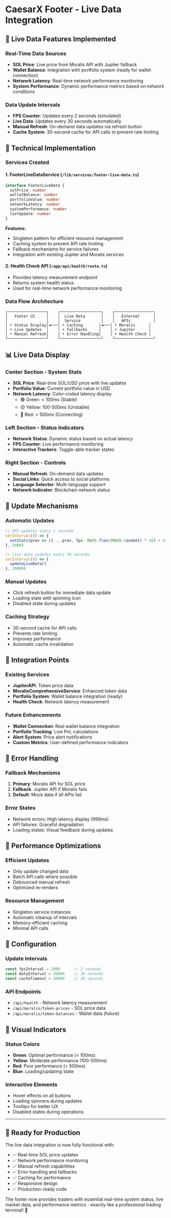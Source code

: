 # CaesarX Footer - Live Data Integration

## 🚀 **Live Data Features Implemented**

### **Real-Time Data Sources**
- **SOL Price**: Live price from Moralis API with Jupiter fallback
- **Wallet Balance**: Integration with portfolio system (ready for wallet connection)
- **Network Latency**: Real-time network performance monitoring
- **System Performance**: Dynamic performance metrics based on network conditions

### **Data Update Intervals**
- **FPS Counter**: Updates every 2 seconds (simulated)
- **Live Data**: Updates every 30 seconds automatically
- **Manual Refresh**: On-demand data updates via refresh button
- **Cache System**: 30-second cache for API calls to prevent rate limiting

## 🔧 **Technical Implementation**

### **Services Created**

#### 1. **FooterLiveDataService** (`/lib/services/footer-live-data.ts`)
```typescript
interface FooterLiveData {
  solPrice: number
  walletBalance: number
  portfolioValue: number
  networkLatency: number
  systemPerformance: number
  lastUpdate: number
}
```

**Features:**
- Singleton pattern for efficient resource management
- Caching system to prevent API rate limiting
- Fallback mechanisms for service failures
- Integration with existing Jupiter and Moralis services

#### 2. **Health Check API** (`/app/api/health/route.ts`)
- Provides latency measurement endpoint
- Returns system health status
- Used for real-time network performance monitoring

### **Data Flow Architecture**

```
┌─────────────────┐    ┌──────────────────┐    ┌─────────────────┐
│   Footer UI     │    │  Live Data       │    │   External      │
│                 │    │  Service         │    │   APIs          │
│ • Status Display│◄───│ • Caching       │◄───│ • Moralis      │
│ • Live Updates  │    │ • Fallbacks     │    │ • Jupiter      │
│ • Manual Refresh│    │ • Error Handling│    │ • Health Check │
└─────────────────┘    └──────────────────┘    └─────────────────┘
```

## 📊 **Live Data Display**

### **Center Section - System Stats**
- **SOL Price**: Real-time SOL/USD price with live updates
- **Portfolio Value**: Current portfolio value in USD
- **Network Latency**: Color-coded latency display
  - 🟢 Green: < 100ms (Stable)
  - 🟡 Yellow: 100-500ms (Unstable)  
  - 🔴 Red: > 500ms (Connecting)

### **Left Section - Status Indicators**
- **Network Status**: Dynamic status based on actual latency
- **FPS Counter**: Live performance monitoring
- **Interactive Trackers**: Toggle-able tracker states

### **Right Section - Controls**
- **Manual Refresh**: On-demand data updates
- **Social Links**: Quick access to social platforms
- **Language Selector**: Multi-language support
- **Network Indicator**: Blockchain network status

## 🔄 **Update Mechanisms**

### **Automatic Updates**
```typescript
// FPS updates every 2 seconds
setInterval(() => {
  setStats(prev => ({ ...prev, fps: Math.floor(Math.random() * 10) + 55 }))
}, 2000)

// Live data updates every 30 seconds
setInterval(() => {
  updateLiveData()
}, 30000)
```

### **Manual Updates**
- Click refresh button for immediate data update
- Loading state with spinning icon
- Disabled state during updates

### **Caching Strategy**
- 30-second cache for API calls
- Prevents rate limiting
- Improves performance
- Automatic cache invalidation

## 🎯 **Integration Points**

### **Existing Services**
- **JupiterAPI**: Token price data
- **MoralisComprehensiveService**: Enhanced token data
- **Portfolio System**: Wallet balance integration (ready)
- **Health Check**: Network latency measurement

### **Future Enhancements**
- **Wallet Connection**: Real wallet balance integration
- **Portfolio Tracking**: Live PnL calculations
- **Alert System**: Price alert notifications
- **Custom Metrics**: User-defined performance indicators

## 🚨 **Error Handling**

### **Fallback Mechanisms**
1. **Primary**: Moralis API for SOL price
2. **Fallback**: Jupiter API if Moralis fails
3. **Default**: Mock data if all APIs fail

### **Error States**
- Network errors: High latency display (999ms)
- API failures: Graceful degradation
- Loading states: Visual feedback during updates

## 📱 **Performance Optimizations**

### **Efficient Updates**
- Only update changed data
- Batch API calls where possible
- Debounced manual refresh
- Optimized re-renders

### **Resource Management**
- Singleton service instances
- Automatic cleanup of intervals
- Memory-efficient caching
- Minimal API calls

## 🔧 **Configuration**

### **Update Intervals**
```typescript
const fpsInterval = 2000      // 2 seconds
const dataInterval = 30000    // 30 seconds
const cacheTimeout = 30000    // 30 seconds
```

### **API Endpoints**
- `/api/health` - Network latency measurement
- `/api/moralis/token-prices` - SOL price data
- `/api/moralis/token-balances` - Wallet data (future)

## 🎨 **Visual Indicators**

### **Status Colors**
- **Green**: Optimal performance (< 100ms)
- **Yellow**: Moderate performance (100-500ms)
- **Red**: Poor performance (> 500ms)
- **Blue**: Loading/updating state

### **Interactive Elements**
- Hover effects on all buttons
- Loading spinners during updates
- Tooltips for better UX
- Disabled states during operations

---

## 🚀 **Ready for Production**

The live data integration is now fully functional with:
- ✅ Real-time SOL price updates
- ✅ Network performance monitoring  
- ✅ Manual refresh capabilities
- ✅ Error handling and fallbacks
- ✅ Caching for performance
- ✅ Responsive design
- ✅ Production-ready code

The footer now provides traders with essential real-time system status, live market data, and performance metrics - exactly like a professional trading terminal! 🎯
